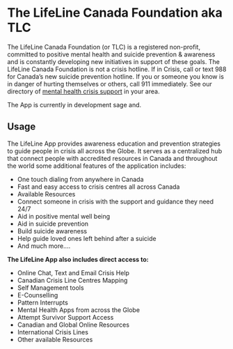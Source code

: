 # The LifeLine Canada Foundation aka TLC

The LifeLine Canada Foundation (or TLC) is a registered non-profit, committed to positive mental health and suicide prevention & awareness and is constantly developing new initiatives in support of these goals. The LifeLine Canada Foundation is not a crisis hotline. If in Crisis, call or text 988 for Canada’s new suicide prevention hotline. If you or someone you know is in danger of hurting themselves or others, call 911 immediately. See our directory of [mental health crisis support](https://thelifelinecanada.ca/incrisisneedhelp/) in your area.

The App is currently in development sage and.

## Usage

The LifeLine App provides awareness education and prevention strategies to guide people in crisis all across the Globe. It serves as a centralized hub that connect people with accredited resources in Canada and throughout the world some additional features of the application includes:

- One touch dialing from anywhere in Canada
- Fast and easy access to crisis centres all across Canada
- Available Resources
- Connect someone in crisis with the support and guidance they need 24/7
- Aid in positive mental well being
- Aid in suicide prevention
- Build suicide awareness
- Help guide loved ones left behind after a suicide
- And much more….

**The LifeLine App also includes direct access to:**

- Online Chat, Text and Email Crisis Help
- Canadian Crisis Line Centres Mapping
- Self Management tools
- E-Counselling
- Pattern Interrupts
- Mental Health Apps from across the Globe
- Attempt Survivor Support Access
- Canadian and Global Online Resources
- International Crisis Lines
- Other available Resources

